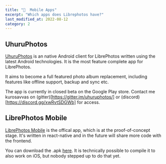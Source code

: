 ```yaml
---
title: "📱  Mobile Apps"
excerpt: "Which apps does Librephotos have?"
last_modified_at: 2022-08-12
category: 2
---
```


## UhuruPhotos

[UhuruPhotos](https://github.com/savvasdalkitsis/uhuruphotos-android) is an native Android client for LibrePhotos written using the latest Android technologies. It is the most feature complete app for LibrePhotos.

It aims to become a full featured photo album replacement, including features like offline support, backup and sync etc.

The app is currently in closed beta on the Google Play store. Contact me kurosavvas on (gitter)[https://gitter.im/uhuruphotos/] or (discord)[https://discord.gg/xwRvtSDGWb] for access.

## LibrePhotos Mobile

[LibrePhotos Mobile](https://github.com/LibrePhotos/librephotos-mobile) is the offical app, which is at the proof-of-concept stage. It's written in react-native and in the future will share more code with the frontend.

You can download the .apk [here](https://github.com/LibrePhotos/librephotos-mobile/releases/tag/v1.0.3). It is technically possible to compile it to also work on iOS, but nobody stepped up to do that yet.
